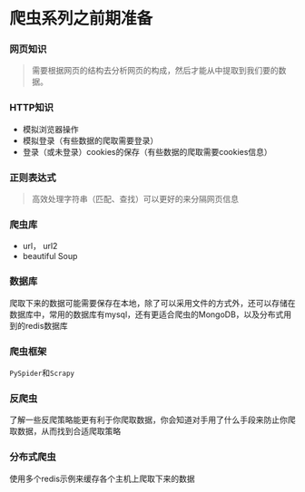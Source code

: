 # 爬虫系列之前期准备

### 网页知识

> 需要根据网页的结构去分析网页的构成，然后才能从中提取到我们要的数据。

### HTTP知识

- 模拟浏览器操作
- 模拟登录（有些数据的爬取需要登录）
- 登录（或未登录）cookies的保存（有些数据的爬取需要cookies信息）

### 正则表达式

> 高效处理字符串（匹配、查找）可以更好的来分隔网页信息

### 爬虫库

- url， url2
- beautiful Soup

### 数据库

爬取下来的数据可能需要保存在本地，除了可以采用文件的方式外，还可以存储在数据库中，常用的数据库有mysql，还有更适合爬虫的MongoDB，以及分布式用到的redis数据库

### 爬虫框架

`PySpider`和`Scrapy`

### 反爬虫

了解一些反爬策略能更有利于你爬取数据，你会知道对手用了什么手段来防止你爬取数据，从而找到合适爬取策略

### 分布式爬虫

使用多个redis示例来缓存各个主机上爬取下来的数据